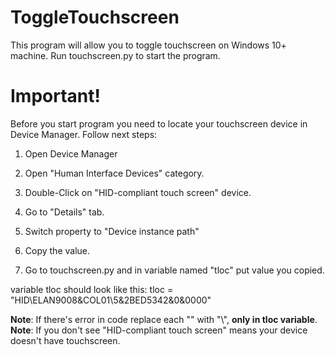# ToggleTouchscreen
This program will allow you to toggle touchscreen on Windows 10+ machine. Run touchscreen.py to start the program.

# Important!
Before you start program you need to locate your touchscreen device in Device Manager. Follow next steps:

1. Open Device Manager

2. Open "Human Interface Devices" category.

3. Double-Click on "HID-compliant touch screen" device.

4. Go to "Details" tab.

5. Switch property to "Device instance path"

6. Copy the value.

7. Go to touchscreen.py and in variable named "tloc" put value you copied.

variable tloc should look like this: 
tloc = "HID\ELAN9008&COL01\\5&2BED5342&0&0000"

**Note**: If there's error in code replace each "\" with "\\", **only in tloc variable**.
**Note**: If you don't see "HID-compliant touch screen" means your device doesn't have touchscreen.
